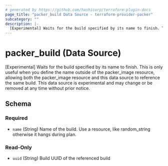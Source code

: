 ```yaml
---
# generated by https://github.com/hashicorp/terraform-plugin-docs
page_title: "packer_build Data Source - terraform-provider-packer"
subcategory: ""
description: |-
  [Experimental] Waits for the build specified by its name to finish. This is only useful when you define the name outside of the packerimage resource, allowing both the packerimage resource and this data source to reference the same build. This data source is experimental and may change or be removed at any time without prior notice.
---
```


# packer_build (Data Source)

[Experimental] Waits for the build specified by its name to finish. This is only useful when you define the name outside of the packer_image resource, allowing both the packer_image resource and this data source to reference the same build. This data source is experimental and may change or be removed at any time without prior notice.



<!-- schema generated by tfplugindocs -->
## Schema

### Required

- `name` (String) Name of the build. Use a resource, like random_string otherwise it hangs during plan.

### Read-Only

- `uuid` (String) Build UUID of the referenced build


